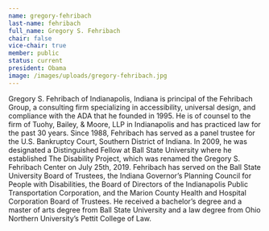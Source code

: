 ```yaml
---
name: gregory-fehribach
last-name: fehribach
full_name: Gregory S. Fehribach
chair: false
vice-chair: true
member: public
status: current
president: Obama
image: /images/uploads/gregory-fehribach.jpg
---
```


  Gregory S. Fehribach of Indianapolis, Indiana is principal of the Fehribach
  Group, a consulting firm specializing in accessibility, universal design, and
  compliance with the ADA that he founded in 1995. He is of counsel to the firm
  of Tuohy, Bailey, & Moore, LLP in Indianapolis and has practiced law for the
  past 30 years. Since 1988, Fehribach has served as a panel trustee for the
  U.S. Bankruptcy Court, Southern District of Indiana. In 2009, he was
  designated a Distinguished Fellow at Ball State University where he
  established The Disability Project, which was renamed the Gregory S. Fehribach
  Center on July 25th, 2019. Fehribach has served on the Ball State University
  Board of Trustees, the Indiana Governor’s Planning Council for People with
  Disabilities, the Board of Directors of the Indianapolis Public Transportation
  Corporation, and the Marion County Health and Hospital Corporation Board of
  Trustees. He received a bachelor’s degree and a master of arts degree from
  Ball State University and a law degree from Ohio Northern University’s Pettit
  College of Law.


